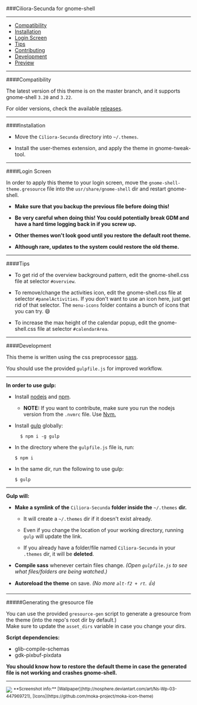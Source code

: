 ###Ciliora-Secunda for gnome-shell 

---

* [Compatibility](#compatibility)
* [Installation](#installation)
* [Login Screen](#login-screen)
* [Tips](#tips)
* [Contributing](CONTRIBUTING.md)
* [Development](#development)
* [Preview](#preview)

---

####Compatibility

The latest version of this theme is on the master branch, and it supports gnome-shell `3.20` and `3.22`.

For older versions, check the available [releases](../../releases).

---

####Installation

* Move the `Ciliora-Secunda` directory into `~/.themes`.

* Install the user-themes extension, and apply the theme in gnome-tweak-tool.

---

####Login Screen

In order to apply this theme to your login screen, move the `gnome-shell-theme.gresource` file into the `usr/share/gnome-shell` dir and restart gnome-shell.

* **Make sure that you backup the previous file before doing this!**

* **Be very careful when doing this! You could potentially break GDM and have a hard time logging back in if you screw up.**

* **Other themes won't look good until you restore the default root theme.**

* **Although rare, updates to the system could restore the old theme.**

---

####Tips

* To get rid of the overview background pattern, edit the gnome-shell.css file at selector `#overview`.

* To remove/change the activities icon, edit the gnome-shell.css file at selector `#panelActivities`. If you don't want to use an icon here, just get rid of that selector. The `menu-icons` folder contains a bunch of icons that you can try. :smile:

* To increase the max height of the calendar popup, edit the gnome-shell.css file at selector `#calendarArea`.

---

####Development

This theme is written using the css preprocessor [sass](http://sass-lang.com/).  

You should use the provided `gulpfile.js` for improved workflow.

---

**In order to use gulp:**

* Install [nodejs](https://nodejs.org/) and [npm](https://www.npmjs.com/).
    * **NOTE:** If you want to contribute, make sure you run the nodejs version from the `.nvmrc` file. Use [Nvm.](https://github.com/creationix/nvm)

* Install [gulp](http://gulpjs.com/) globally:

        $ npm i -g gulp

* In the directory where the `gulpfile.js` file is, run:

    ```
    $ npm i
    ```

* In the same dir, run the following to use gulp:

    ```
    $ gulp
    ```

---

**Gulp will:**

* **Make a symlink of the** `Ciliora-Secunda` **folder inside the** `~/.themes` **dir.**

    * It will create a `~/.themes` dir if it doesn't exist already.

    * Even if you change the location of your working directory, running `gulp` will update the link.

    * If you already have a folder/file named `Ciliora-Secunda` in your `.themes` dir, it will be __deleted__.

* **Compile sass** whenever certain files change. _(Open `gulpfile.js` to see what files/folders are being watched.)_

* **Autoreload the theme** on save. _(No more `alt-f2 + rt`. :+1:)_

---

#####Generating the gresource file

You can use the provided `gresource-gen` script to generate a gresource from the theme (into the repo's root dir by default.)  
Make sure to update the `asset_dirs` variable in case you change your dirs.

**Script dependencies:**

* glib-compile-schemas
* gdk-pixbuf-pixdata

**You should know how to restore the default theme in case the generated file is not working and crashes gnome-shell.**

---

<img src="http://orig11.deviantart.net/0c0c/f/2016/249/f/2/ciliora_secunda_shell_by_zagortenay333-d86qzm2.png" id="preview">
<sup>**Screenshot info:** [Wallpaper](http://nosphere.deviantart.com/art/Ns-Wp-03-447969721), [Icons](https://github.com/moka-project/moka-icon-theme)</sup>

